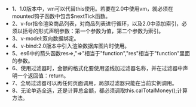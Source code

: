 * 1、1.0版本中，vm可以代替this使用。若要在2.0中使用vm，就必须在mounted钩子函数中包含$nextTick函数。
* 2、v-for指令渲染商品列表，对商品列表进行循环，以及2.0中添加索引，必须以括号的形式声明参数：第一个参数为值，第二个参数为索引。
* 3、v-model:双向数据绑定。
* 4、v-bind:2.0版本中引入渲染数据库图片时使用。
* 5、es6中的箭头函数res=>,"=>"相当于"function","res"相当于"function"里面的参数。
* 6、使用过滤器时，金额的格式化要使用竖线加过滤器名称，并在过滤器中声明一个返回值：return。
* 7、全局过滤器可以再任何页面调用，局部过滤器只能在当前实例调用。
* 8、无论单选全选，还是计算总金额，都必须调取this.calTotalMoney();计算方法。
